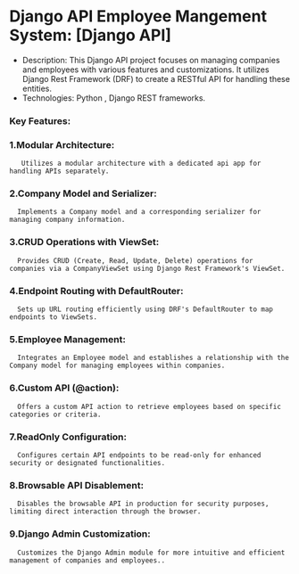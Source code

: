 # Django API Employee Mangement System: [Django API]
- Description: This Django API project focuses on managing companies and employees with various features and customizations.
  It utilizes Django Rest Framework (DRF) to create a RESTful API for handling these entities.
- Technologies: Python , Django REST frameworks.

### Key Features:
   ### 1.Modular Architecture:
       Utilizes a modular architecture with a dedicated api app for handling APIs separately.
  
   ### 2.Company Model and Serializer:
      Implements a Company model and a corresponding serializer for managing company information.
  
   ### 3.CRUD Operations with ViewSet:
      Provides CRUD (Create, Read, Update, Delete) operations for companies via a CompanyViewSet using Django Rest Framework's ViewSet.
  
   ### 4.Endpoint Routing with DefaultRouter:
      Sets up URL routing efficiently using DRF's DefaultRouter to map endpoints to ViewSets.
  
   ### 5.Employee Management:
      Integrates an Employee model and establishes a relationship with the Company model for managing employees within companies.
  
   ### 6.Custom API (@action):
      Offers a custom API action to retrieve employees based on specific categories or criteria.
  
   ### 7.ReadOnly Configuration:
      Configures certain API endpoints to be read-only for enhanced security or designated functionalities.
  
   ### 8.Browsable API Disablement:
      Disables the browsable API in production for security purposes, limiting direct interaction through the browser.
  
  ### 9.Django Admin Customization:
      Customizes the Django Admin module for more intuitive and efficient management of companies and employees..
